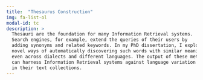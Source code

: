 ```yaml
---
title:  "Thesaurus Construction"
img: fa-list-ol
modal-id: tc
description: >
  Thesauri are the foundation for many Information Retrieval systems. 
  Search engines, for example, extend the queries of their users by 
  adding synonyms and related keywords. In my PhD dissertation, I explored
  novel ways of automatically discovering such words with similar meanings,
  even across dialects and different languages. The output of these methods
  can harness Information Retrieval systems against language variation 
  in their text collections. 
---
```


